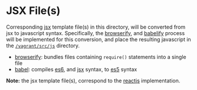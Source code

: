# JSX File(s)

Corresponding [jsx](https://facebook.github.io/react/docs/jsx-in-depth.html)
 template file(s) in this directory, will be converted from jsx to javascript
 syntax.  Specifically, the [browserify](http://browserify.org/), and
 [babelify](https://babeljs.io/) process will be implemented for this
 conversion, and place the resulting javascript in the
 [`/vagrant/src/js`](https://github.com/jeff1evesque/machine-learning/tree/master/src/js)
 directory.

  - [browserify](http://browserify.org/): bundles files containing `require()`
 statements into a single file
  - [babel](https://babeljs.io/): compiles [es6](http://www.ecma-international.org/publications/files/ECMA-ST/Ecma-262.pdf),
 and [jsx](https://facebook.github.io/react/docs/jsx-in-depth.html) syntax, to
 [es5](http://www.ecma-international.org/publications/files/ECMA-ST/Ecma-262.pdf)
 syntax

**Note:** the jsx template file(s), correspond to the
 [reactjs](https://facebook.github.io/react/) implementation.